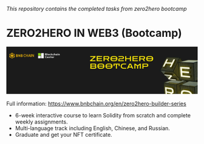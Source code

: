 _This repository contains the completed tasks from zero2hero bootcamp_

# ZERO2HERO IN WEB3 (Bootcamp)
![](./assets/bootcamp-logo.png)

Full information: https://www.bnbchain.org/en/zero2hero-builder-series

- 6-week interactive course to learn Solidity from scratch and complete weekly assignments.
- Multi-language track including English, Chinese, and Russian.
- Graduate and get your NFT certificate.
